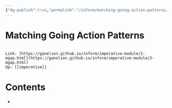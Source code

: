 ```yaml
---
{"dg-publish":true,"permalink":"/inform/matching-going-action-patterns/","dgHomeLink":true,"dgPassFrontmatter":false}
---
```


# Matching Going Action Patterns
```ad-info

Link: [https://ganelson.github.io/inform/imperative-module/2-mgap.html](https://ganelson.github.io/inform/imperative-module/2-mgap.html)
Up: [[imperative]]
```

# Contents
- 
